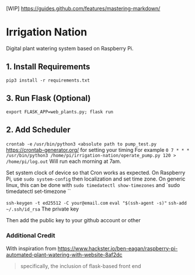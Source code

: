 [WIP] https://guides.github.com/features/mastering-markdown/ 

# Irrigation Nation
Digital plant watering system based on Raspberry Pi.

## 1. Install Requirements
`pip3 install -r requirements.txt`
## 3. Run Flask (Optional)
`export FLASK_APP=web_plants.py; flask run`

## 2. Add Scheduler
`crontab -e`
`/usr/bin/python3 <absolute path to pump_test.py`
https://crontab-generator.org/ for setting your timing
For example
`0 7 * * * /usr/bin/python3 /home/pi/irrigation-nation/operate_pump.py 120 > /home/pi/log.out` Will run each morning at 7am.


Set system clock of device so that Cron works as expected. On Raspberry Pi, use `sudo system-config` then localization and set time zone. On generic linux, this can be done with `sudo timedatectl show-timezones` and `sudo timedatectl set-timezone <TIMEZONE>``


`ssh-keygen -t ed25512 -C your@email.com`
`eval "$(ssh-agent -s)"`
`ssh-add ~/.ssh/id_rsa` The private key

Then add the public key to your github account or other

### Additional Credit
With inspiration from https://www.hackster.io/ben-eagan/raspberry-pi-automated-plant-watering-with-website-8af2dc
> specifically, the inclusion of flask-based front end


